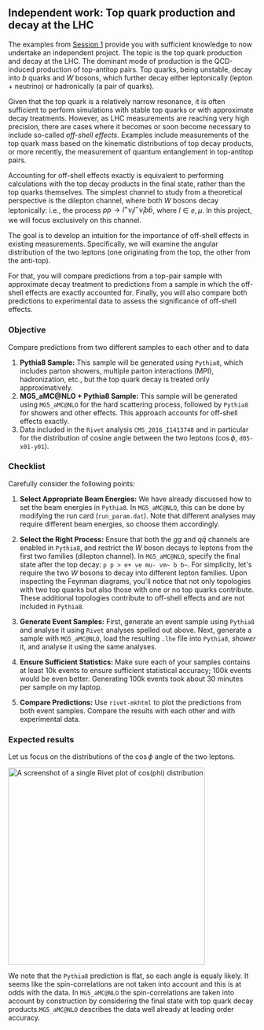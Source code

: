 ## Independent work: Top quark production and decay at the LHC

The examples from [Session 1](session1_examples.md) provide you with sufficient knowledge to now undertake an independent project. The topic is the top quark production and decay at the LHC. The dominant mode of production is the QCD-induced production of top-antitop pairs. Top quarks, being unstable, decay into $b$ quarks and $W$ bosons, which further decay either leptonically (lepton + neutrino) or hadronically (a pair of quarks). 

Given that the top quark is a relatively narrow resonance, it is often sufficient to perform simulations with stable top quarks or with approximate decay treatments. However, as LHC measurements are reaching very high precision, there are cases where it becomes or soon become necessary to include so-called _off-shell effects_. Examples include measurements of the top quark mass based on the kinematic distributions of top decay products, or more recently, the measurement of quantum entanglement in top-antitop pairs.

Accounting for off-shell effects exactly is equivalent to performing calculations with the top decay products in the final state, rather than the top quarks themselves. The simplest channel to study from a theoretical perspective is the dilepton channel, where both $W$ bosons decay leptonically: i.e., the process $p p \to l^+ \nu_l l^- \bar{\nu}_l b \bar{b}$, where $l \in {e, \mu}$. In this project, we will focus exclusively on this channel.

The goal is to develop an intuition for the importance of off-shell effects in existing measurements. Specifically, we will examine the angular distribution of the two leptons (one originating from the top, the other from the anti-top).

For that, you will compare predictions from a top-pair sample with approximate decay treatment to predictions from a sample in which the off-shell effects are exactly accounted for. Finally, you will also compare both predictions to experimental data to assess the significance of off-shell effects.

### Objective
Compare predictions from two different samples to each other and to data 
1. **Pythia8 Sample:** This sample will be generated using `Pythia8`, which includes parton showers, multiple parton interactions (MPI), hadronization, etc., but the top quark decay is treated only approximatively.
2. **MG5_aMC@NLO + Pythia8 Sample:** This sample will be generated using `MG5_aMC@NLO` for the hard scattering process, followed by `Pythia8` for showers and other effects. This approach accounts for off-shell effects exactly.
3. Data included in the `Rivet` analysis `CMS_2016_I1413748` and in particular for the distribution of cosine angle between the two leptons ($\cos \phi$, `d05-x01-y01`).


### Checklist

Carefully consider the following points:

1. **Select Appropriate Beam Energies:**
   We have already discussed how to set the beam energies in `Pythia8`. In `MG5_aMC@NLO`, this can be done by modifying the run card (`run_param.dat`). Note that different analyses may require different beam energies, so choose them accordingly.

2. **Select the Right Process:**
   Ensure that both the $gg$ and $q\bar{q}$ channels are enabled in `Pythia8`, and restrict the $W$ boson decays to leptons from the first two families (dilepton channel). In `MG5_aMC@NLO`, specify the final state after the top decay: `p p > e+ ve mu- vm~ b b~`. For simplicity, let's require the two $W$ bosons to decay into different lepton families. Upon inspecting the Feynman diagrams, you'll notice that not only topologies with two top quarks but also those with one or no top quarks contribute. These additional topologies contribute to off-shell effects and are not included in `Pythia8`.

3. **Generate Event Samples:**
   First, generate an event sample using `Pythia8` and analyse it using `Rivet` analyses spelled out above. Next, generate a sample with `MG5_aMC@NLO`, load the resulting `.lhe` file into `Pythia8`, _shower_ it, and analyse it using the same analyses.

4. **Ensure Sufficient Statistics:**
   Make sure each of your samples contains at least 10k events to ensure sufficient statistical accuracy; 100k events would be even better. Generating 100k events took about 30 minutes per sample on my laptop.

5. **Compare Predictions:**
   Use `rivet-mkhtml` to plot the predictions from both event samples. Compare the results with each other and with experimental data.


### Expected results 

Let us focus on the distributions of the $\cos \phi$ angle of the two leptons.

<img alt="A screenshot of a single Rivet plot of cos(phi) distribution" src="pics/result1.png" width="400">

We note that the `Pythia8` prediction is flat, so each angle is equaly likely. It seems like the spin-correlations are not taken into account and this is at odds with the data. In `MG5_aMC@NLO` the spin-correlations are taken into account by construction by considering the final state with top quark decay products.`MG5_aMC@NLO` describes the data well already at leading order accuracy. 
